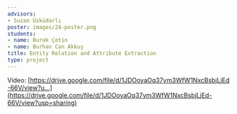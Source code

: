 ```yaml
---
advisors:
- Suzan Üsküdarlı
poster: images/24-poster.png
students:
- name: Burak Çetin
- name: Burhan Can Akkuş
title: Entity Relation and Attribute Extraction
type: project
---
```


Video: [https://drive.google.com/file/d/1JDOoyaOq37vm3WfW1NxcBsbjLjEd-66V/view?u...](https://drive.google.com/file/d/1JDOoyaOq37vm3WfW1NxcBsbjLjEd-66V/view?usp=sharing)